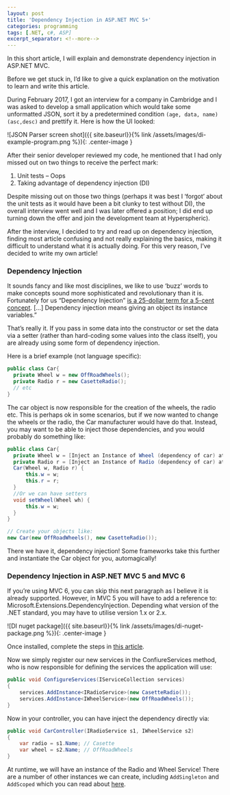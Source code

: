 ```yaml
---
layout: post
title: 'Dependency Injection in ASP.NET MVC 5+'
categories: programming
tags: [.NET, c#, ASP]
excerpt_separator: <!--more-->
---
```


In this short article, I will explain and demonstrate dependency injection in ASP.NET MVC.

<!--more-->

Before we get stuck in, I’d like to give a quick explanation on the motivation to learn and write this article.

During February 2017, I got an interview for a company in Cambridge and I was asked to develop a small application which would take some unformatted JSON, sort it by a predetermined condition `(age, data, name)(asc,desc)` and prettify it. Here is how the UI looked:

![JSON Parser screen shot]({{ site.baseurl}}{% link /assets/images/di-example-program.png %}){: .center-image }

After their senior developer reviewed my code, he mentioned that I had only missed out on two things to receive the perfect mark:

1. Unit tests – Oops
2. Taking advantage of dependency injection (DI)

Despite missing out on those two things (perhaps it was best I ‘forgot’ about the unit tests as it would have been a bit clunky to test without DI), the overall interview went well and I was later offered a position; I did end up turning down the offer and join the development team at Hyperspheric).

After the interview, I decided to try and read up on dependency injection, finding most article confusing and not really explaining the basics, making it difficult to understand what it is actually doing. For this very reason, I’ve decided to write my own article!

### Dependency Injection

It sounds fancy and like most disciplines, we like to use ‘buzz’ words to make concepts sound more sophisticated and revolutionary than it is. Fortunately for us “Dependency Injection” [is a 25-dollar term for a 5-cent concept](http://www.jamesshore.com/Blog/Dependency-Injection-Demystified.html). […] Dependency injection means giving an object its instance variables.”

That’s really it. If you pass in some data into the constructor or set the data via a setter (rather than hard-coding some values into the class itself), you are already using some form of dependency injection.

Here is a brief example (not language specific):

```csharp
public class Car{ 
  private Wheel w = new OffRoadWheels();
  private Radio r = new CasetteRadio();
  // etc
}
```

The car object is now responsible for the creation of the wheels, the radio etc. This is perhaps ok in some scenarios, but if we now wanted to change the wheels or the radio, the Car manufacturer would have do that. Instead, you may want to be able to inject those dependencies, and you would probably do something like:

```csharp
public class Car{
  private Wheel w = [Inject an Instance of Wheel (dependency of car) at runtime]
  private Radio r = [Inject an Instance of Radio (dependency of car) at runtime]
  Car(Wheel w, Radio r) {
      this.w = w;
      this.r = r;
  }
  //Or we can have setters
  void setWheel(Wheel wh) {
      this.w = w;
  }
}

// Create your objects like: 
new Car(new OffRoadWheels(), new CasetteRadio());

```
There we have it, dependency injection! Some frameworks take this further and instantiate the Car object for you, automagically!

### Dependency Injection in ASP.NET MVC 5 and MVC 6

If you’re using MVC 6, you can skip this next paragraph as I believe it is already supported. However, in MVC 5 you will have to add a reference to: Microsoft.Extensions.DependencyInjection. Depending what version of the .NET standard, you may have to utilise version 1.x or 2.x.

![DI nuget package]({{ site.baseurl}}{% link /assets/images/di-nuget-package.png %}){: .center-image }

Once installed, complete the steps in [this article](https://scottdorman.blog/2016/03/17/integrating-asp-net-core-dependency-injection-in-mvc-4/).

Now we simply register our new services in the ConfiureServices method, who is now responsible for defining the services the application will use:

```csharp
public void ConfigureServices(IServiceCollection services)
{
    services.AddInstance<IRadioService>(new CasetteRadio());
    services.AddInstance<IWheelService>(new OffRoadWheels());
}
```

Now in your controller, you can have inject the dependency directly via:

```csharp
public void CarController(IRadioService s1, IWheelService s2)
{
    var radio = s1.Name; // Casette
    var wheel = s2.Name; // OffRoadWheels
}
```

At runtime, we will have an instance of the Radio and Wheel Service! There are a number of other instances we can create, including `AddSingleton` and `AddScoped` which you can read about [here](https://docs.microsoft.com/en-us/aspnet/core/fundamentals/dependency-injection).
